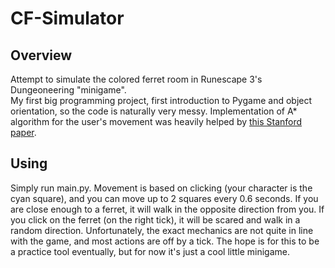# CF-Simulator
## Overview
Attempt to simulate the colored ferret room in Runescape 3's Dungeoneering "minigame".\
My first big programming project, first introduction to Pygame and object orientation, so the code is naturally very messy. Implementation of A* algorithm for the user's movement was heavily helped by [this Stanford paper](http://theory.stanford.edu/~amitp/GameProgramming/AStarComparison.html).

## Using
Simply run main.py. Movement is based on clicking (your character is the cyan square), and you can move up to 2 squares every 0.6 seconds. If you are close enough to a ferret, it will walk in the opposite direction from you. If you click on the ferret (on the right tick), it will be scared and walk in a random direction. Unfortunately, the exact mechanics are not quite in line with the game, and most actions are off by a tick. The hope is for this to be a practice tool eventually, but for now it's just a cool little minigame.
